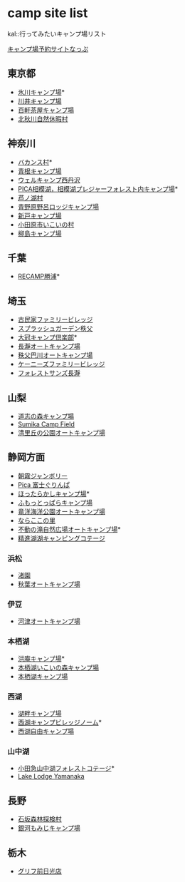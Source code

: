 # camp site list  

kal::行ってみたいキャンプ場リスト  
  
[キャンプ場予約サイトなっぷ](https://www.nap-camp.com/)

## 東京都
- [氷川キャンプ場](https://www.okutamas.co.jp/hikawa/#)*
- [川井キャンプ場](https://www.okutamas.co.jp/kawai/)
- [百軒茶屋キャンプ場](https://www.hyakkenjaya.com/)
- [北秋川自然休暇村](http://www.kitaakigawa-qkamura.jp/)

## 神奈川
- [バカンス村](http://www7a.biglobe.ne.jp/~bakansumura/)*
- [青根キャンプ場](http://aonecamp.jp/)
- [ウェルキャンプ西丹沢](https://well-camp.com/post20180607004/)
- [PICA相模湖，相模湖プレジャーフォレスト内キャンプ場](https://www.pica-resort.jp/paddington/)*
- [芦ノ湖村](https://campmura.com/)
- [青野原野呂ロッジキャンプ場](https://norolodge.com/)
- [新戸キャンプ場](https://shindocamp.com/map)
- [小田原市いこいの村](https://www.ikoi-odawara.com/)
- [柳島キャンプ場](https://yc.tsukahara-li.co.jp/)

## 千葉  
- [RECAMP勝浦](https://www.nap-camp.com/chiba/11973)*

## 埼玉
- [古民家ファミリービレッジ](http://kominka-camp.com/)
- [スプラッシュガーデン秩父](https://www.sg-chichibu.co.jp/)
- [大冠キャンプ倶楽部](http://www.ohkanmuri-camp.jp/shisetsu/index.htm)*
- [長瀞オートキャンプ場](https://www.nagatoro-camp.com/)
- [秩父巴川オートキャンプ場](http://tomoegawa-camp.com/)
- [ケーニーズファミリービレッジ](https://www.kfv.co.jp/)
- [フォレストサンズ長瀞](http://forestsons.jp/)

## 山梨 
- [道志の森キャンプ場](https://doshinomori.jp/)
- [Sumika Camp Field](https://www.nap-camp.com/yamanashi/13903)
- [清里丘の公園オートキャンプ場](https://www.nap-camp.com/yamanashi/11339)

## 静岡方面
- [朝霧ジャンボリー](http://asagiri-camp.net/)
- [Pica 富士ぐりんぱ](https://www.pica-resort.jp/grinpa/)
- [ほったらかしキャンプ場](https://hottarakashicamp.com/)*
- [ふもっとっぱらキャンプ場](https://fumotoppara.net/)
- [竜洋海洋公園オートキャンプ場](http://www.ryu-yo.co.jp/AUTO/)
- [ならここの里](https://www.narakoko.info/)
- [不動の滝自然広場オートキャンプ場](http://ffnpcs.com/)*
- [精進湖湖キャンピングコテージ](https://shojiko.jp/index.html)

### 浜松
- [渚園](https://www.birukan.jp/nagisaen/)
- [秋葉オートキャンプ場](https://akiha-camp.com/)

### 伊豆
- [河津オートキャンプ場](https://kawazucamp.com/)

### 本栖湖
- [洪庵キャンプ場](https://kouan-motosuko.com/)*
- [本栖湖いこいの森キャンプ場](http://www.motosuko.jp/)
- [本栖湖キャンプ場](http://www.motosuko-camp.com/index.html)

### 西湖
- [湖畔キャンプ場](https://saikohan.com/)
- [西湖キャンプビレッジノーム](https://www.nap-camp.com/yamanashi/13592)*
- [西湖自由キャンプ場](http://saiko-jiyuu.camp/)

### 山中湖
- [小田急山中湖フォレストコテージ](http://www.odakyu-forest.com/)*
- [Lake Lodge Yamanaka](https://www.nap-camp.com/yamanashi/13955)

## 長野
- [石坂森林探検村](https://www.otarinatureschool.net/tankenmuracamp)
- [銀河もみじキャンプ場](https://gingamomiji.org/wp/)

## 栃木  
- [グリフ前日光店](https://www.nap-camp.com/tochigi/14354)